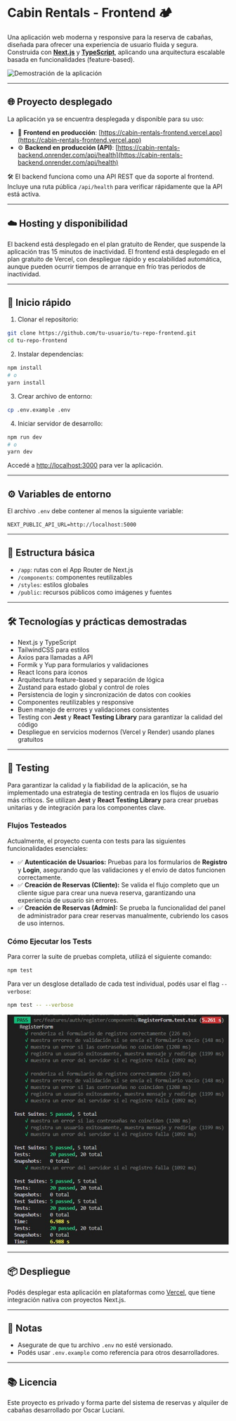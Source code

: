 # Cabin Rentals - Frontend 🏕️

Una aplicación web moderna y responsive para la reserva de cabañas, diseñada para ofrecer una experiencia de usuario fluida y segura. Construida con **[Next.js](https://nextjs.org/)** y **[TypeScript](https://www.typescriptlang.org/)**, aplicando una arquitectura escalable basada en funcionalidades (feature-based).

![Demostración de la aplicación](https://github.com/OLuciani/cabin-rentals-frontend/blob/main/demo-reserva-12s.gif?raw=true)

---

## 🌐 Proyecto desplegado

La aplicación ya se encuentra desplegada y disponible para su uso:

* 🔗 **Frontend en producción**: [https://cabin-rentals-frontend.vercel.app](https://cabin-rentals-frontend.vercel.app)
* ⚙️ **Backend en producción (API)**: [https://cabin-rentals-backend.onrender.com/api/health](https://cabin-rentals-backend.onrender.com/api/health)

🛠️ El backend funciona como una API REST que da soporte al frontend. Incluye una ruta pública `/api/health` para verificar rápidamente que la API está activa.

---

## ☁️ Hosting y disponibilidad

El backend está desplegado en el plan gratuito de Render, que suspende la aplicación tras 15 minutos de inactividad. El frontend está desplegado en el plan gratuito de Vercel, con despliegue rápido y escalabilidad automática, aunque pueden ocurrir tiempos de arranque en frío tras periodos de inactividad.

---

## 🚀 Inicio rápido

1. Clonar el repositorio:

```bash
git clone https://github.com/tu-usuario/tu-repo-frontend.git
cd tu-repo-frontend
```

2. Instalar dependencias:

```bash
npm install
# o
yarn install
```

3. Crear archivo de entorno:

```bash
cp .env.example .env
```

4. Iniciar servidor de desarrollo:

```bash
npm run dev
# o
yarn dev
```

Accedé a [http://localhost:3000](http://localhost:3000) para ver la aplicación.

---

## ⚙️ Variables de entorno

El archivo `.env` debe contener al menos la siguiente variable:

```env
NEXT_PUBLIC_API_URL=http://localhost:5000
```

---

## 📁 Estructura básica

* `/app`: rutas con el App Router de Next.js
* `/components`: componentes reutilizables
* `/styles`: estilos globales
* `/public`: recursos públicos como imágenes y fuentes

---

## 🛠️ Tecnologías y prácticas demostradas

* Next.js y TypeScript
* TailwindCSS para estilos
* Axios para llamadas a API
* Formik y Yup para formularios y validaciones
* React Icons para íconos
* Arquitectura feature-based y separación de lógica
* Zustand para estado global y control de roles
* Persistencia de login y sincronización de datos con cookies
* Componentes reutilizables y responsive
* Buen manejo de errores y validaciones consistentes
* Testing con **Jest** y **React Testing Library** para garantizar la calidad del código
* Despliegue en servicios modernos (Vercel y Render) usando planes gratuitos

---

## 🧪 Testing

Para garantizar la calidad y la fiabilidad de la aplicación, se ha implementado una estrategia de testing centrada en los flujos de usuario más críticos. Se utilizan **Jest** y **React Testing Library** para crear pruebas unitarias y de integración para los componentes clave.

### Flujos Testeados

Actualmente, el proyecto cuenta con tests para las siguientes funcionalidades esenciales:

*   ✅ **Autenticación de Usuarios:** Pruebas para los formularios de **Registro** y **Login**, asegurando que las validaciones y el envío de datos funcionen correctamente.
*   ✅ **Creación de Reservas (Cliente):** Se valida el flujo completo que un cliente sigue para crear una nueva reserva, garantizando una experiencia de usuario sin errores.
*   ✅ **Creación de Reservas (Admin):** Se prueba la funcionalidad del panel de administrador para crear reservas manualmente, cubriendo los casos de uso internos.

### Cómo Ejecutar los Tests

Para correr la suite de pruebas completa, utilizá el siguiente comando:

```bash
npm test
```

Para ver un desglose detallado de cada test individual, podés usar el flag `--verbose`:

```bash
npm test -- --verbose
```

![Captura de Tests Pasando](https://github.com/OLuciani/cabin-rentals-frontend/blob/main/tests-passed.png?raw=true)

---

## 📦 Despliegue

Podés desplegar esta aplicación en plataformas como [Vercel](https://vercel.com/), que tiene integración nativa con proyectos Next.js.

---

## 📝 Notas

* Asegurate de que tu archivo `.env` no esté versionado.
* Podés usar `.env.example` como referencia para otros desarrolladores.

---

## 📚 Licencia

Este proyecto es privado y forma parte del sistema de reservas y alquiler de cabañas desarrollado por Oscar Luciani.

